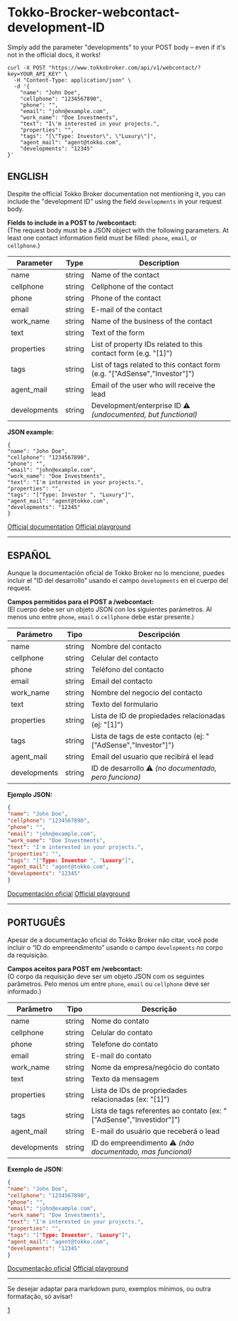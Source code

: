 # Tokko-Brocker-webcontact-development-ID
Simply add the parameter "developments" to your POST body – even if it's not in the official docs, it works!
```
curl -X POST "https://www.tokkobroker.com/api/v1/webcontact/?key=YOUR_API_KEY" \
  -H "Content-Type: application/json" \
  -d '{
    "name": "John Doe",
    "cellphone": "1234567890",
    "phone": "",
    "email": "john@example.com",
    "work_name": "Doe Investments",
    "text": "I\'m interested in your projects.",
    "properties": "",
    "tags": "[\"Type: Investor\", \"Luxury\"]",
    "agent_mail": "agent@tokko.com",
    "developments": "12345"
}'
```


## ENGLISH

Despite the official Tokko Broker documentation not mentioning it, you can include the "development ID" using the field `developments` in your request body.

**Fields to include in a POST to /webcontact:**  
(The request body must be a JSON object with the following parameters. At least one contact information field must be filled: `phone`, `email`, or `cellphone`.)

| Parameter     | Type   | Description                                                    |
|---------------|--------|----------------------------------------------------------------|
| name          | string | Name of the contact                                            |
| cellphone     | string | Cellphone of the contact                                       |
| phone         | string | Phone of the contact                                           |
| email         | string | E-mail of the contact                                          |
| work_name     | string | Name of the business of the contact                            |
| text          | string | Text of the form                                               |
| properties    | string | List of property IDs related to this contact form (e.g. "[1]") |
| tags          | string | List of tags related to this contact form (e.g. "["AdSense","Investor"]") |
| agent_mail    | string | Email of the user who will receive the lead                    |
| developments  | string | Development/enterprise ID :warning: _(undocumented, but functional)_ |



**JSON example:**
```
{
"name": "John Doe",
"cellphone": "1234567890",
"phone": "",
"email": "john@example.com",
"work_name": "Doe Investments",
"text": "I'm interested in your projects.",
"properties": "",
"tags": "["Type: Investor ", "Luxury"]",
"agent_mail": "agent@tokko.com",
"developments": "12345"
}
```
[Official documentation](https://developers.tokkobroker.com/docs/contact)
[Official playground](https://www.tokkobroker.com/api/playground#!/web_contact/web-contact_post_0)

***

## ESPAÑOL

Aunque la documentación oficial de Tokko Broker no lo mencione, puedes incluir el "ID del desarrollo" usando el campo `developments` en el cuerpo del request.

**Campos permitidos para el POST a /webcontact:**  
(El cuerpo debe ser un objeto JSON con los siguientes parámetros. Al menos uno entre `phone`, `email` o `cellphone` debe estar presente.)

| Parámetro     | Tipo   | Descripción                                                    |
|---------------|--------|----------------------------------------------------------------|
| name          | string | Nombre del contacto                                            |
| cellphone     | string | Celular del contacto                                           |
| phone         | string | Teléfono del contacto                                          |
| email         | string | Email del contacto                                             |
| work_name     | string | Nombre del negocio del contacto                                |
| text          | string | Texto del formulario                                           |
| properties    | string | Lista de ID de propiedades relacionadas (ej: "[1]")      |
| tags          | string | Lista de tags de este contacto (ej: "["AdSense","Investor"]")  |
| agent_mail    | string | Email del usuario que recibirá el lead                         |
| developments  | string | ID de desarrollo   :warning: _(no documentado, pero funciona)_ |


**Ejemplo JSON:**
```json
{
"name": "John Doe",
"cellphone": "1234567890",
"phone": "",
"email": "john@example.com",
"work_name": "Doe Investments",
"text": "I'm interested in your projects.",
"properties": "",
"tags": "["Type: Investor ", "Luxury"]",
"agent_mail": "agent@tokko.com",
"developments": "12345"
}
```
[Documentación oficial](https://developers.tokkobroker.com/docs/contact)
[Official playground](https://www.tokkobroker.com/api/playground#!/web_contact/web-contact_post_0)
***

## PORTUGUÊS

Apesar de a documentação oficial do Tokko Broker não citar, você pode incluir o “ID do empreendimento” usando o campo `developments` no corpo da requisição.

**Campos aceitos para POST em /webcontact:**  
(O corpo da requisição deve ser um objeto JSON com os seguintes parâmetros. Pelo menos um entre `phone`, `email` ou `cellphone` deve ser informado.)

| Parâmetro     | Tipo   | Descrição                                                     |
|---------------|--------|----------------------------------------------------------------|
| name          | string | Nome do contato                                               |
| cellphone     | string | Celular do contato                                            |
| phone         | string | Telefone do contato                                           |
| email         | string | E-mail do contato                                             |
| work_name     | string | Nome da empresa/negócio do contato                            |
| text          | string | Texto da mensagem                                             |
| properties    | string | Lista de IDs de propriedades relacionadas (ex: "[1]")  |
| tags          | string | Lista de tags referentes ao contato (ex: "["AdSense","Investidor"]") |
| agent_mail    | string | E-mail do usuário que receberá o lead                           |
| developments  | string | ID do empreendimento :warning: _(não documentado, mas funcional)_ |

**Exemplo de JSON:**
```json
{
"name": "John Doe",
"cellphone": "1234567890",
"phone": "",
"email": "john@example.com",
"work_name": "Doe Investments",
"text": "I'm interested in your projects.",
"properties": "",
"tags": "["Type: Investor", "Luxury"]",
"agent_mail": "agent@tokko.com",
"developments": "12345"
}
```
[Documentação oficial](https://developers.tokkobroker.com/docs/contact)
[Official playground](https://www.tokkobroker.com/api/playground#!/web_contact/web-contact_post_0)

***

Se desejar adaptar para markdown puro, exemplos mínimos, ou outra formatação, só avisar!

[1](https://developers.tokkobroker.com/docs/developments)
